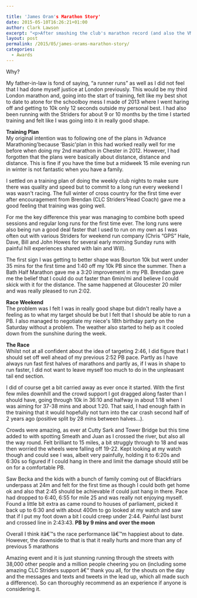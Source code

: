 ```yaml
---

title: 'James Oram's Marathon Story'
date: 2015-05-10T16:26:21+01:00
author: Clark Lawson
excerpt: "<p>After smashing the club's marathon record (and also the VM record at the same time) with a 2:43:43, James Oram shares his marathon story with the website.</p>"
layout: post
permalink: /2015/05/james-orams-marathon-story/
categories:
  - Awards
---
```

Why?

My father-in-law is fond of saying, &#8220;a runner runs&#8221; as well as I did not feel that I had done myself justice at London previously. This would be my third London marathon and, going into the start of training, felt like my best shot to date to atone for the schoolboy mess I made of 2013 where I went haring off and getting to 10k only 12 seconds outside my personal best. I had also been running with the Striders for about 9 or 10 months by the time I started training and felt like I was going into it in really good shape.

**Training Plan**  
My original intention was to following one of the plans in &#8216;Advance Marathoning'because &#8216;Basic'plan in this had worked really well for me before when doing my 2nd marathon in Chester in 2012. However, I had forgotten that the plans were basically about distance, distance and distance. This is fine if you have the time but a midweek 15 mile evening run in winter is not fantastic when you have a family.

I settled on a training plan of doing the weekly club nights to make sure there was quality and speed but to commit to a long run every weekend I was wasn't racing. The full winter of cross country for the first time ever after encouragement from Brendan (CLC Striders'Head Coach) gave me a good feeling that training was going well.

For me the key difference this year was managing to combine both speed sessions and regular long runs for the first time ever. The long runs were also being run a good deal faster that I used to run on my own as I was often out with various Striders for weekend run company (Chris &#8220;GPS&#8221; Hale, Dave, Bill and John Howes for several early morning Sunday runs with painful hill experiences shared with Iain and Will).

The first sign I was getting to better shape was Bourton 10k but went under 35 mins for the first time and 1:40 off my 10k PB since the summer. Then a Bath Half Marathon gave me a 3:20 improvement in my PB. Brendan gave me the belief that I could do out faster than 6min/mi and believe I could skick with it for the distance. The same happened at Gloucester 20 miler and was really pleased to run 2:02.

**Race Weekend**  
The problem was I felt I was in really good shape but didn't really have a feeling as to what my target should be but I felt that I should be able to run a PB. I also managed to negotiate my niece's 18th birthday party on the Saturday without a problem. The weather also started to help as it cooled down from the sunshine during the week.

**The Race**  
Whilst not at all confident about the idea of targeting 2:46, I did figure that I should set off well ahead of my previous 2:52 PB pace. Partly as I have always run fast first halves of marathons and partly as, if I was in shape to run faster, I did not want to leave myself too much to do in the unpleasant tail end section.

I did of course get a bit carried away as ever once it started. With the first few miles downhill and the crowd support I got dragged along faster than I should have, going through 10k in 36:10 and halfway in about 1:18 when I was aiming for 37-38 mins and about 1:20. That said, I had enough faith in the training that it would hopefully not turn into the car crash second half of 2 years ago (positive split by 28 mins between halves&#8230;).

Crowds were amazing, as ever at Cutty Sark and Tower Bridge but this time added to with spotting Smeath and Juan as I crossed the river, but also all the way round. Felt brilliant to 15 miles, a bit struggly through to 18 and was then worried the wheels were falling off 19-22. Kept looking at my watch though and could see I was, albeit very painfully, holding it to 6:20s and 6:30s so figured if I could hang in there and limit the damage should still be on for a comfortable PB.

Saw Becka and the kids with a bunch of family coming out of Blackfriars underpass at 24m and felt for the first time as though I could both get home ok and also that 2:45 should be achievable if could just hang in there. Pace had dropped to 6:40, 6:55 for mile 25 and was really not enjoying myself. Found a little bit extra as came round to houses of parliament, picked it back up to 6:30 and with about 400m to go looked at my watch and saw that if I put my foot down a bit I could creep under 2:44. Painful last burst and crossed line in 2:43:43. **PB by 9 mins and over the moon**

Overall I think itâ€™s the race performance Iâ€™m happiest about to date. However, the downside to that is that it really hurts and more than any of previous 5 marathons

Amazing event and it is just stunning running through the streets with 38,000 other people and a million people cheering you on (including some amazing CLC Striders support â€“ thank you all, for the shouts on the day and the messages and texts and tweets in the lead up, which all made such a difference). So can thoroughly recommend as an experience if anyone is considering it.